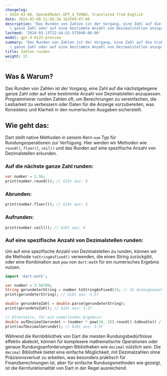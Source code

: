 ```yaml
---
changelog:
- 2024-03-08, OpenAIModel.GPT_4_TURBO, translated from English
date: 2024-03-08 21:56:38.163569-07:00
description: "Das Runden von Zahlen ist der Vorgang, eine Zahl auf die n\xE4chstgelegene\
  \ ganze Zahl oder auf eine bestimmte Anzahl von Dezimalstellen anzupassen.\u2026"
lastmod: '2024-03-13T22:44:53.575040-06:00'
model: gpt-4-0125-preview
summary: "Das Runden von Zahlen ist der Vorgang, eine Zahl auf die n\xE4chstgelegene\
  \ ganze Zahl oder auf eine bestimmte Anzahl von Dezimalstellen anzupassen.\u2026"
title: Zahlen runden
weight: 13
---
```


## Was & Warum?

Das Runden von Zahlen ist der Vorgang, eine Zahl auf die nächstgelegene ganze Zahl oder auf eine bestimmte Anzahl von Dezimalstellen anzupassen. Programmierer runden Zahlen oft, um Berechnungen zu vereinfachen, die Lesbarkeit zu verbessern oder Daten für die Anzeige vorzubereiten, was Konsistenz und Klarheit in den numerischen Ausgaben sicherstellt.

## Wie geht das:

Dart stellt native Methoden in seinem Kern `num` Typ für Rundungsoperationen zur Verfügung. Hier werden wir Methoden wie `round()`, `floor()`, `ceil()` und das Runden auf eine spezifische Anzahl von Dezimalstellen erkunden.

### Auf die nächste ganze Zahl runden:

```dart
var number = 3.56;
print(number.round()); // Gibt aus: 4
```

### Abrunden:

```dart
print(number.floor()); // Gibt aus: 3
```

### Aufrunden:

```dart
print(number.ceil()); // Gibt aus: 4
```

### Auf eine spezifische Anzahl von Dezimalstellen runden:

Um auf eine spezifische Anzahl von Dezimalstellen zu runden, können wir die Methode `toStringAsFixed()` verwenden, die einen String zurückgibt, oder eine Kombination aus `pow` von `dart:math` für ein numerisches Ergebnis nutzen.

```dart
import 'dart:math';

var number = 3.56789;
String gerundeterString = number.toStringAsFixed(2); // Zu Anzeigezwecken
print(gerundeterString); // Gibt aus: 3.57

double gerundeteZahl = double.parse(gerundeterString);
print(gerundeteZahl); // Gibt aus: 3.57

// Alternativ, für ein numerisches Ergebnis:
double aufDezimalGerundet = (number * pow(10, 2)).round().toDouble() / pow(10, 2);
print(aufDezimalGerundet); // Gibt aus: 3.57
```

Während die Kernbibliothek von Dart die meisten Rundungsbedürfnisse effektiv abdeckt, können für komplexere mathematische Operationen oder genaue Rundungsanforderungen Bibliotheken wie `decimal` nützlich sein. Die `decimal` Bibliothek bietet eine einfache Möglichkeit, mit Dezimalzahlen ohne Präzisionsverlust zu arbeiten, was besonders praktisch für Finanzberechnungen ist, aber für einfache Rundungsmethoden wie gezeigt, ist die Kernfunktionalität von Dart in der Regel ausreichend.
